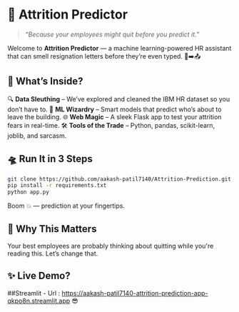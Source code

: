 # 💼 Attrition Predictor

> *“Because your employees might quit before you predict it.”*

Welcome to **Attrition Predictor** — a machine learning-powered HR assistant that can smell resignation letters before they’re even typed. 🚪➡️📤

## 🚀 What’s Inside?

🔍 **Data Sleuthing** – We’ve explored and cleaned the IBM HR dataset so you don’t have to.
🧠 **ML Wizardry** – Smart models that predict who’s about to leave the building.
🌐 **Web Magic** – A sleek Flask app to test your attrition fears in real-time.
🛠️ **Tools of the Trade** – Python, pandas, scikit-learn, joblib, and sarcasm.

## 🛸 Run It in 3 Steps

```bash
git clone https://github.com/aakash-patil7140/Attrition-Prediction.git
pip install -r requirements.txt
python app.py
```

Boom 💥 — prediction at your fingertips.

## 🧪 Why This Matters

Your best employees are probably thinking about quitting while you're reading this. Let’s change that.

## ✨ Live Demo?

##Streamlit - Url : https://aakash-patil7140-attrition-prediction-app-qkpo8n.streamlit.app 😎
